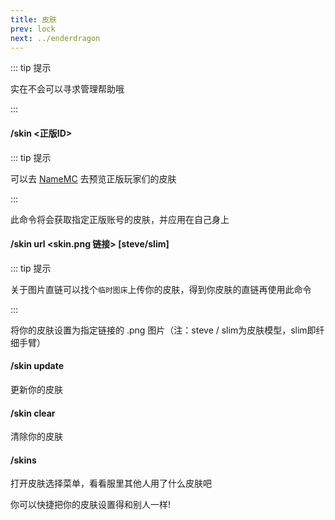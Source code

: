 ```yaml
---
title: 皮肤
prev: lock
next: ../enderdragon
---
```


::: tip 提示

实在不会可以寻求管理帮助哦

:::

#### **/skin <正版ID>**

::: tip 提示

可以去 [NameMC](https://namemc.com/) 去预览正版玩家们的皮肤

:::

此命令将会获取指定正版账号的皮肤，并应用在自己身上

#### **/skin url <skin.png 链接> [steve/slim]**

::: tip 提示

关于图片直链可以找个`临时图床`上传你的皮肤，得到你皮肤的直链再使用此命令

:::

将你的皮肤设置为指定链接的 .png 图片（注：steve / slim为皮肤模型，slim即纤细手臂）

#### **/skin update**

更新你的皮肤

#### **/skin clear**

清除你的皮肤

#### **/skins**

打开皮肤选择菜单，看看服里其他人用了什么皮肤吧

你可以快捷把你的皮肤设置得和别人一样!
